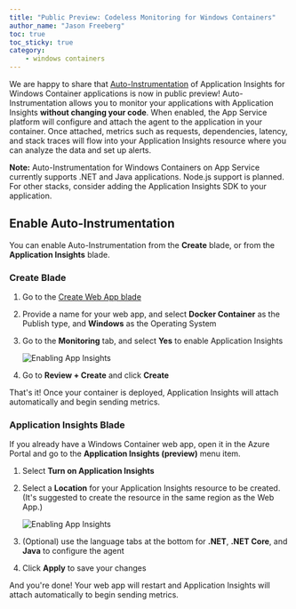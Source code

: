 ```yaml
---
title: "Public Preview: Codeless Monitoring for Windows Containers"
author_name: "Jason Freeberg"
toc: true
toc_sticky: true
category:
    - windows containers
---
```


We are happy to share that [Auto-Instrumentation](https://docs.microsoft.com/azure/azure-monitor/app/codeless-overview) of Application Insights for Windows Container applications is now in public preview! Auto-Instrumentation allows you to monitor your applications with Application Insights **without changing your code**. When enabled, the App Service platform will configure and attach the agent to the application in your container. Once attached, metrics such as requests, dependencies, latency, and stack traces will flow into your Application Insights resource where you can analyze the data and set up alerts.

**Note:** Auto-Instrumentation for Windows Containers on App Service currently supports .NET and Java applications. Node.js support is planned. For other stacks, consider adding the Application Insights SDK to your application.

## Enable Auto-Instrumentation

You can enable Auto-Instrumentation from the **Create** blade, or from the **Application Insights** blade.

### Create Blade

1. Go to the [Create Web App blade](https://portal.azure.com/#create/Microsoft.WebSite)
1. Provide a name for your web app, and select **Docker Container** as the Publish type, and **Windows** as the Operating System
1. Go to the **Monitoring** tab, and select **Yes** to enable Application Insights

    ![Enabling App Insights]({{site.baseurl}}/media/2022/04/windows-containers-create.png)

1. Go to **Review + Create** and click **Create**

That's it! Once your container is deployed, Application Insights will attach automatically and begin sending metrics.

### Application Insights Blade

If you already have a Windows Container web app, open it in the Azure Portal and go to the **Application Insights (preview)** menu item.

1. Select **Turn on Application Insights**
1. Select a **Location** for your Application Insights resource to be created. (It's suggested to create the resource in the same region as the Web App.)

    ![Enabling App Insights]({{site.baseurl}}/media/2022/04/windows-containers-ai-blade.png)

1. (Optional) use the language tabs at the bottom for **.NET**, **.NET Core**, and **Java** to configure the agent
1. Click **Apply** to save your changes

And you're done! Your web app will restart and Application Insights will attach automatically to begin sending metrics.
